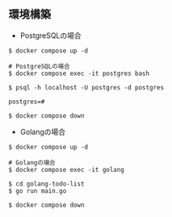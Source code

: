 ## 環境構築

- PostgreSQLの場合

```shell
$ docker compose up -d

# PostgreSQLの場合
$ docker compose exec -it postgres bash

$ psql -h localhost -U postgres -d postgres

postgres=# 

$ docker compose down 
```

- Golangの場合

```shell
$ docker compose up -d

# Golangの場合
$ docker compose exec -it golang 

$ cd golang-todo-list
$ go run main.go

$ docker compose down 
```
